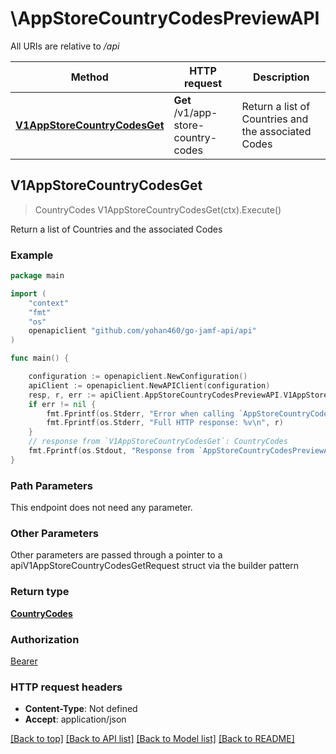 # \AppStoreCountryCodesPreviewAPI

All URIs are relative to */api*

Method | HTTP request | Description
------------- | ------------- | -------------
[**V1AppStoreCountryCodesGet**](AppStoreCountryCodesPreviewAPI.md#V1AppStoreCountryCodesGet) | **Get** /v1/app-store-country-codes | Return a list of Countries and the associated Codes 



## V1AppStoreCountryCodesGet

> CountryCodes V1AppStoreCountryCodesGet(ctx).Execute()

Return a list of Countries and the associated Codes 



### Example

```go
package main

import (
    "context"
    "fmt"
    "os"
    openapiclient "github.com/yohan460/go-jamf-api/api"
)

func main() {

    configuration := openapiclient.NewConfiguration()
    apiClient := openapiclient.NewAPIClient(configuration)
    resp, r, err := apiClient.AppStoreCountryCodesPreviewAPI.V1AppStoreCountryCodesGet(context.Background()).Execute()
    if err != nil {
        fmt.Fprintf(os.Stderr, "Error when calling `AppStoreCountryCodesPreviewAPI.V1AppStoreCountryCodesGet``: %v\n", err)
        fmt.Fprintf(os.Stderr, "Full HTTP response: %v\n", r)
    }
    // response from `V1AppStoreCountryCodesGet`: CountryCodes
    fmt.Fprintf(os.Stdout, "Response from `AppStoreCountryCodesPreviewAPI.V1AppStoreCountryCodesGet`: %v\n", resp)
}
```

### Path Parameters

This endpoint does not need any parameter.

### Other Parameters

Other parameters are passed through a pointer to a apiV1AppStoreCountryCodesGetRequest struct via the builder pattern


### Return type

[**CountryCodes**](CountryCodes.md)

### Authorization

[Bearer](../README.md#Bearer)

### HTTP request headers

- **Content-Type**: Not defined
- **Accept**: application/json

[[Back to top]](#) [[Back to API list]](../README.md#documentation-for-api-endpoints)
[[Back to Model list]](../README.md#documentation-for-models)
[[Back to README]](../README.md)

